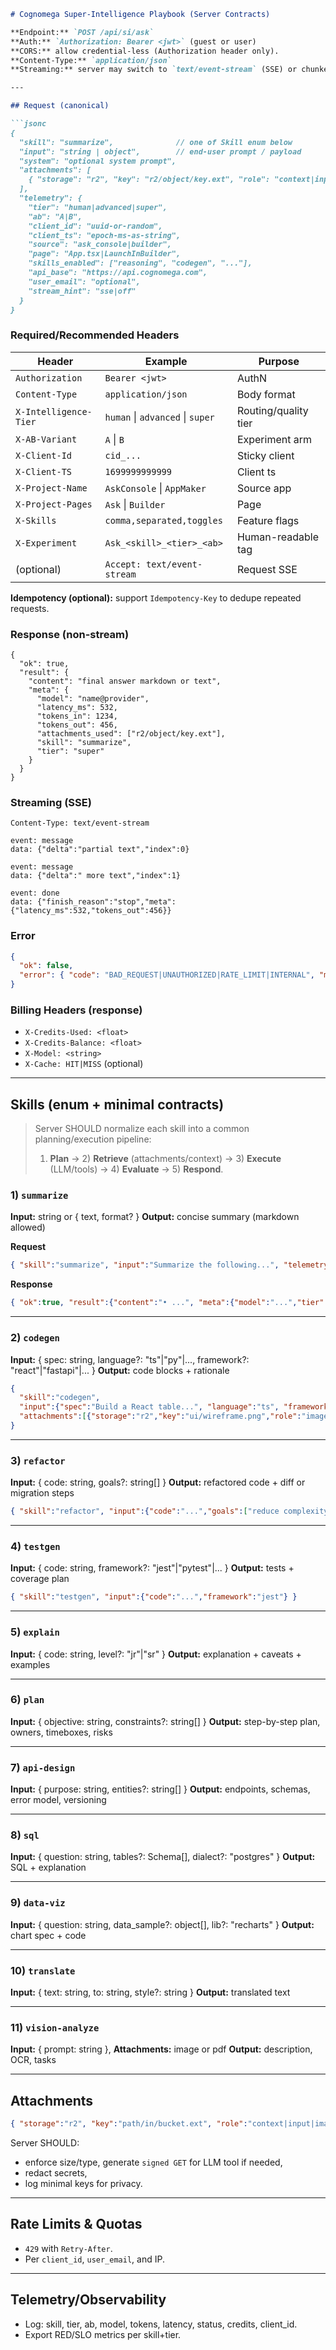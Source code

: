 ````md
# Cognomega Super-Intelligence Playbook (Server Contracts)

**Endpoint:** `POST /api/si/ask`  
**Auth:** `Authorization: Bearer <jwt>` (guest or user)  
**CORS:** allow credential-less (Authorization header only).  
**Content-Type:** `application/json`  
**Streaming:** server may switch to `text/event-stream` (SSE) or chunked NDJSON.

---

## Request (canonical)

```jsonc
{
  "skill": "summarize",              // one of Skill enum below
  "input": "string | object",        // end-user prompt / payload
  "system": "optional system prompt",
  "attachments": [
    { "storage": "r2", "key": "r2/object/key.ext", "role": "context|input|image", "content_type": "optional" }
  ],
  "telemetry": {
    "tier": "human|advanced|super",
    "ab": "A|B",
    "client_id": "uuid-or-random",
    "client_ts": "epoch-ms-as-string",
    "source": "ask_console|builder",
    "page": "App.tsx|LaunchInBuilder",
    "skills_enabled": ["reasoning", "codegen", "..."],
    "api_base": "https://api.cognomega.com",
    "user_email": "optional",
    "stream_hint": "sse|off"
  }
}
````

### Required/Recommended Headers

| Header                | Example                          | Purpose              |
| --------------------- | -------------------------------- | -------------------- |
| `Authorization`       | `Bearer <jwt>`                   | AuthN                |
| `Content-Type`        | `application/json`               | Body format          |
| `X-Intelligence-Tier` | `human` \| `advanced` \| `super` | Routing/quality tier |
| `X-AB-Variant`        | `A` \| `B`                       | Experiment arm       |
| `X-Client-Id`         | `cid_...`                        | Sticky client        |
| `X-Client-TS`         | `1699999999999`                  | Client ts            |
| `X-Project-Name`      | `AskConsole` \| `AppMaker`       | Source app           |
| `X-Project-Pages`     | `Ask` \| `Builder`               | Page                 |
| `X-Skills`            | `comma,separated,toggles`        | Feature flags        |
| `X-Experiment`        | `Ask_<skill>_<tier>_<ab>`        | Human-readable tag   |
| (optional)            | `Accept: text/event-stream`      | Request SSE          |

**Idempotency (optional):** support `Idempotency-Key` to dedupe repeated requests.

### Response (non-stream)

```jsonc
{
  "ok": true,
  "result": {
    "content": "final answer markdown or text",
    "meta": {
      "model": "name@provider",
      "latency_ms": 532,
      "tokens_in": 1234,
      "tokens_out": 456,
      "attachments_used": ["r2/object/key.ext"],
      "skill": "summarize",
      "tier": "super"
    }
  }
}
```

### Streaming (SSE)

`Content-Type: text/event-stream`

```
event: message
data: {"delta":"partial text","index":0}

event: message
data: {"delta":" more text","index":1}

event: done
data: {"finish_reason":"stop","meta":{"latency_ms":532,"tokens_out":456}}
```

### Error

```json
{
  "ok": false,
  "error": { "code": "BAD_REQUEST|UNAUTHORIZED|RATE_LIMIT|INTERNAL", "message": "human-friendly message" }
}
```

### Billing Headers (response)

* `X-Credits-Used: <float>`
* `X-Credits-Balance: <float>`
* `X-Model: <string>`
* `X-Cache: HIT|MISS` (optional)

---

## Skills (enum + minimal contracts)

> Server SHOULD normalize each skill into a common planning/execution pipeline:
>
> 1. **Plan** → 2) **Retrieve** (attachments/context) → 3) **Execute** (LLM/tools) → 4) **Evaluate** → 5) **Respond**.

### 1) `summarize`

**Input:** string or { text, format? }
**Output:** concise summary (markdown allowed)

**Request**

```json
{ "skill":"summarize", "input":"Summarize the following...", "telemetry":{"tier":"advanced"} }
```

**Response**

```json
{ "ok":true, "result":{"content":"• ...", "meta":{"model":"...","tier":"advanced"}} }
```

---

### 2) `codegen`

**Input:** { spec: string, language?: "ts"|"py"|..., framework?: "react"|"fastapi"|... }
**Output:** code blocks + rationale

```json
{
  "skill":"codegen",
  "input":{"spec":"Build a React table...", "language":"ts", "framework":"react"},
  "attachments":[{"storage":"r2","key":"ui/wireframe.png","role":"image"}]
}
```

---

### 3) `refactor`

**Input:** { code: string, goals?: string\[] }
**Output:** refactored code + diff or migration steps

```json
{ "skill":"refactor", "input":{"code":"...","goals":["reduce complexity","extract hooks"]} }
```

---

### 4) `testgen`

**Input:** { code: string, framework?: "jest"|"pytest"|... }
**Output:** tests + coverage plan

```json
{ "skill":"testgen", "input":{"code":"...","framework":"jest"} }
```

---

### 5) `explain`

**Input:** { code: string, level?: "jr"|"sr" }
**Output:** explanation + caveats + examples

---

### 6) `plan`

**Input:** { objective: string, constraints?: string\[] }
**Output:** step-by-step plan, owners, timeboxes, risks

---

### 7) `api-design`

**Input:** { purpose: string, entities?: string\[] }
**Output:** endpoints, schemas, error model, versioning

---

### 8) `sql`

**Input:** { question: string, tables?: Schema\[], dialect?: "postgres" }
**Output:** SQL + explanation

---

### 9) `data-viz`

**Input:** { question: string, data\_sample?: object\[], lib?: "recharts" }
**Output:** chart spec + code

---

### 10) `translate`

**Input:** { text: string, to: string, style?: string }
**Output:** translated text

---

### 11) `vision-analyze`

**Input:** { prompt: string }, **Attachments:** image or pdf
**Output:** description, OCR, tasks

---

## Attachments

```json
{ "storage":"r2", "key":"path/in/bucket.ext", "role":"context|input|image", "content_type":"image/png" }
```

Server SHOULD:

* enforce size/type, generate `signed GET` for LLM tool if needed,
* redact secrets,
* log minimal keys for privacy.

---

## Rate Limits & Quotas

* `429` with `Retry-After`.
* Per `client_id`, `user_email`, and IP.

---

## Telemetry/Observability

* Log: skill, tier, ab, model, tokens, latency, status, credits, client\_id.
* Export RED/SLO metrics per skill+tier.

```

